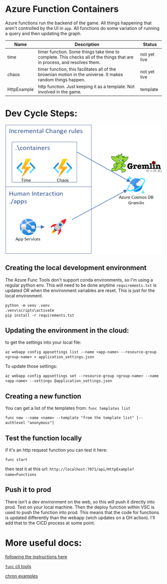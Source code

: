 # Azure Function Containers

Azure functions run the backend of the game. All things happening that aren't controlled by the UI in `app`. All functions do some variation of running a query and then updating the graph. 

| Name | Description | Status |
|---|---|---|
| time | timer function. Some things take time to complete. This checks all of the things that are in process, and resolves them. | not yet live |
| chaos | timer function, this facilitates all of the brownian motion in the universe. It makes random things happen. | not yet live |
| HttpExample | http function. Just keeping it as a template. Not involved in the game. | template |

# Dev Cycle Steps:

![Alt text](/docs/img/exodestiny.png?raw=true "docker cicd")

## Creating the local development environment
The Azure Func Tools don't support conda environments, so I'm using a regular python env. This will need to be done anytime `requirements.txt` is updated OR when the environment variables are reset. This is just for the local environment. 
```
python -m venv .venv
.venv\scripts\activate
pip install -r requirements.txt
```

## Updating the environment in the cloud:

to get the settings into your local file:
```
az webapp config appsettings list --name <app-name> --resource-group <group-name> > application_settings.json
```
To update those settings: 
```
az webapp config appsettings set --resource-group <group-name> --name <app-name> --settings @application_settings.json
```

## Creating a new function
You can get a list of the templates from: `func templates list`
```
func new --name <name> --template "from the template list" [--authlevel "anonymous"]
```

## Test the function locally
if it's an http request function you can test it here: 
```
func start
```
then test it at this url: `http://localhost:7071/api/HttpExample?name=Functions`


## Push it to prod
There isn't a dev environment on the web, so this will push it directly into prod. Test on your local machine. Then the deploy function within VSC is used to push the function into prod. This means that the code for functions is updated differently than the webapp (wich updates on a GH action). I'll add that to the CICD process at some point. 

# More useful docs:

[following the instructions here](https://docs.microsoft.com/en-us/azure/azure-functions/functions-create-function-linux-custom-image?msclkid=c1eb6712ce8311ecbf167992dfbfb6bc&tabs=in-process%2Cbash%2Cazure-cli&pivots=programming-language-python#create-and-test-the-local-functions-project)

[`func` cli tools](https://docs.microsoft.com/en-us/azure/azure-functions/functions-core-tools-reference?msclkid=3b9f5557cf4211eca6b47532b3132c61&tabs=v2#func-templates-list)

[chron examples](https://docs.microsoft.com/en-us/azure/azure-functions/functions-bindings-timer?tabs=in-process&pivots=programming-language-python#ncrontab-expressions)